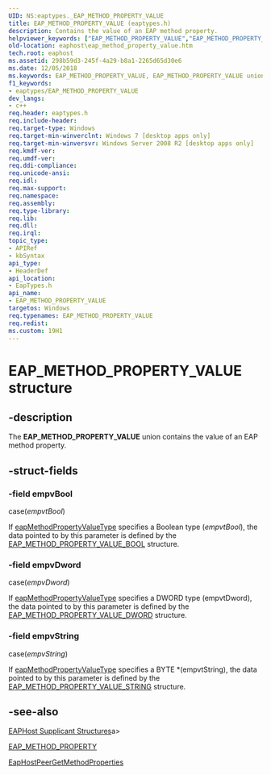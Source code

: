 ```yaml
---
UID: NS:eaptypes._EAP_METHOD_PROPERTY_VALUE
title: EAP_METHOD_PROPERTY_VALUE (eaptypes.h)
description: Contains the value of an EAP method property.helpviewer_keywords: ["EAP_METHOD_PROPERTY_VALUE","EAP_METHOD_PROPERTY_VALUE union [EAPHost]","eaphost.eap_method_property_value","eaptypes/EAP_METHOD_PROPERTY_VALUE"]
old-location: eaphost\eap_method_property_value.htm
tech.root: eaphost
ms.assetid: 298b59d3-245f-4a29-b8a1-2265d65d30e6
ms.date: 12/05/2018
ms.keywords: EAP_METHOD_PROPERTY_VALUE, EAP_METHOD_PROPERTY_VALUE union [EAPHost], eaphost.eap_method_property_value, eaptypes/EAP_METHOD_PROPERTY_VALUE
f1_keywords:
- eaptypes/EAP_METHOD_PROPERTY_VALUE
dev_langs:
- c++
req.header: eaptypes.h
req.include-header: 
req.target-type: Windows
req.target-min-winverclnt: Windows 7 [desktop apps only]
req.target-min-winversvr: Windows Server 2008 R2 [desktop apps only]
req.kmdf-ver: 
req.umdf-ver: 
req.ddi-compliance: 
req.unicode-ansi: 
req.idl: 
req.max-support: 
req.namespace: 
req.assembly: 
req.type-library: 
req.lib: 
req.dll: 
req.irql: 
topic_type:
- APIRef
- kbSyntax
api_type:
- HeaderDef
api_location:
- EapTypes.h
api_name:
- EAP_METHOD_PROPERTY_VALUE
targetos: Windows
req.typenames: EAP_METHOD_PROPERTY_VALUE
req.redist: 
ms.custom: 19H1
---
```


# EAP_METHOD_PROPERTY_VALUE structure


## -description


The <b>EAP_METHOD_PROPERTY_VALUE</b> union contains the value of an EAP method property.


## -struct-fields




### -field empvBool

case(<i>empvtBool</i>)

If  <a href="https://docs.microsoft.com/windows/desktop/api/eaptypes/ns-eaptypes-eap_method_property">eapMethodPropertyValueType</a> specifies a Boolean type (<i>empvtBool</i>), the data pointed to by this parameter is defined by the <a href="https://docs.microsoft.com/windows/desktop/api/eaptypes/ns-eaptypes-eap_method_property_value_bool">EAP_METHOD_PROPERTY_VALUE_BOOL</a> structure.


### -field empvDword

case(<i>empvDword</i>)

If <a href="https://docs.microsoft.com/windows/desktop/api/eaptypes/ns-eaptypes-eap_method_property">eapMethodPropertyValueType</a> specifies a DWORD type (empvtDword), the data pointed to by this parameter is defined by the  <a href="https://docs.microsoft.com/windows/desktop/api/eaptypes/ns-eaptypes-eap_method_property_value_dword">EAP_METHOD_PROPERTY_VALUE_DWORD</a> structure.


### -field empvString

case(<i>empvString</i>)

If <a href="https://docs.microsoft.com/windows/desktop/api/eaptypes/ns-eaptypes-eap_method_property">eapMethodPropertyValueType</a> specifies a BYTE *(empvtString), the data pointed to by this parameter is defined by the   <a href="https://docs.microsoft.com/windows/desktop/api/eaptypes/ns-eaptypes-eap_method_property_value_string">EAP_METHOD_PROPERTY_VALUE_STRING</a> structure.


## -see-also




[EAPHost Supplicant Structures](https://docs.microsoft.com/windows/win32/eaphost/eap-host-supplicant-structures)a>



<a href="https://docs.microsoft.com/windows/desktop/api/eaptypes/ns-eaptypes-eap_method_property">EAP_METHOD_PROPERTY</a>



<a href="https://docs.microsoft.com/previous-versions/windows/desktop/api/eaphostpeerconfigapis/nf-eaphostpeerconfigapis-eaphostpeergetmethodproperties">EapHostPeerGetMethodProperties</a>
 

 


